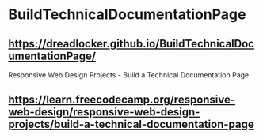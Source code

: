 # BuildTechnicalDocumentationPage
## https://dreadlocker.github.io/BuildTechnicalDocumentationPage/
Responsive Web Design Projects - Build a Technical Documentation Page
## https://learn.freecodecamp.org/responsive-web-design/responsive-web-design-projects/build-a-technical-documentation-page
